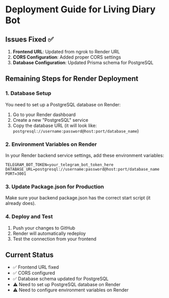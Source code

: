 # Deployment Guide for Living Diary Bot

## Issues Fixed ✅
1. **Frontend URL**: Updated from ngrok to Render URL
2. **CORS Configuration**: Added proper CORS settings
3. **Database Configuration**: Updated Prisma schema for PostgreSQL

## Remaining Steps for Render Deployment

### 1. Database Setup
You need to set up a PostgreSQL database on Render:

1. Go to your Render dashboard
2. Create a new "PostgreSQL" service
3. Copy the database URL (it will look like: `postgresql://username:password@host:port/database_name`)

### 2. Environment Variables on Render
In your Render backend service settings, add these environment variables:

```
TELEGRAM_BOT_TOKEN=your_telegram_bot_token_here
DATABASE_URL=postgresql://username:password@host:port/database_name
PORT=3001
```

### 3. Update Package.json for Production
Make sure your backend package.json has the correct start script (it already does).

### 4. Deploy and Test
1. Push your changes to GitHub
2. Render will automatically redeploy
3. Test the connection from your frontend

## Current Status
- ✅ Frontend URL fixed
- ✅ CORS configured  
- ✅ Database schema updated for PostgreSQL
- ⚠️ Need to set up PostgreSQL database on Render
- ⚠️ Need to configure environment variables on Render
